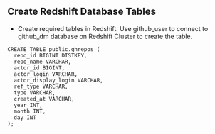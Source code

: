 ## Create Redshift Database Tables


* Create required tables in Redshift. Use github_user to connect to github_dm database on Redshift Cluster to create the table.
```
CREATE TABLE public.ghrepos (
  repo_id BIGINT DISTKEY,
  repo_name VARCHAR,
  actor_id BIGINT,
  actor_login VARCHAR,
  actor_display_login VARCHAR,
  ref_type VARCHAR,
  type VARCHAR,
  created_at VARCHAR,
  year INT,
  month INT,
  day INT
);
```
